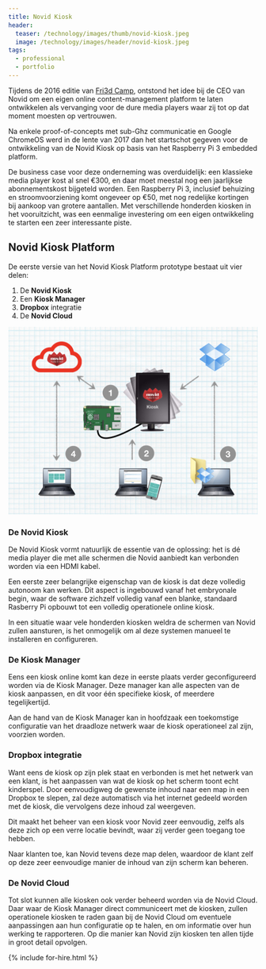 ```yaml
---
title: Novid Kiosk
header:
  teaser: /technology/images/thumb/novid-kiosk.jpeg
  image: /technology/images/header/novid-kiosk.jpeg
tags:
  - professional
  - portfolio
---
```


Tijdens de 2016 editie van [Fri3d Camp](/about/Fri3d_Camp), ontstond het idee bij de CEO van Novid om een eigen online content-management platform te laten ontwikkelen als vervanging voor de dure media players waar zij tot op dat moment moesten op  vertrouwen.

Na enkele proof-of-concepts met sub-Ghz communicatie en Google ChromeOS werd in de lente van 2017 dan het startschot gegeven voor de ontwikkeling van de Novid Kiosk op basis van het Raspberry Pi 3 embedded platform.

De business case voor deze onderneming was overduidelijk: een klassieke media player kost al snel &euro;300, en daar moet meestal nog een jaarlijkse abonnementskost bijgeteld worden. Een Raspberry Pi 3, inclusief behuizing en stroomvoorziening komt ongeveer op &euro;50, met nog redelijke kortingen bij aankoop van grotere aantallen. Met verschillende honderden kiosken in het vooruitzicht, was een eenmalige investering om een eigen ontwikkeling te starten een zeer interessante piste.

## Novid Kiosk Platform

De eerste versie van het Novid Kiosk Platform prototype bestaat uit vier delen: 

1. De **Novid Kiosk**
2. Een **Kiosk Manager**
3. **Dropbox** integratie
4. De **Novid Cloud**

![Novid Kiosk Platform](/technology/images/full/novid-kiosk-platform.jpeg)

### De Novid Kiosk

De Novid Kiosk vormt natuurlijk de essentie van de oplossing: het is dé media player die met alle schermen die Novid aanbiedt kan verbonden worden via een HDMI kabel.

Een eerste zeer belangrijke eigenschap van de kiosk is dat deze volledig autonoom kan werken. Dit aspect is ingebouwd vanaf het embryonale begin, waar de software zichzelf volledig vanaf een blanke, standaard Rasberry Pi opbouwt tot een volledig operationele online kiosk.

In een situatie waar vele honderden kiosken weldra de schermen van Novid zullen aansturen, is het onmogelijk om al deze systemen manueel te installeren en configureren.

### De Kiosk Manager

Eens een kiosk online komt kan deze in eerste plaats verder geconfigureerd worden via de Kiosk Manager. Deze manager kan alle aspecten van de kiosk aanpassen, en dit voor één specifieke kiosk, of meerdere tegelijkertijd.

Aan de hand van de Kiosk Manager kan in hoofdzaak een toekomstige configuratie van het draadloze netwerk waar de kiosk operationeel zal zijn, voorzien worden.

### Dropbox integratie

Want eens de kiosk op zijn plek staat en verbonden is met het netwerk van een klant, is het aanpassen van wat de kiosk op het scherm toont echt kinderspel. Door eenvoudigweg de gewenste inhoud naar een map in een Dropbox te slepen, zal deze automatisch via het internet gedeeld worden met de kiosk, die vervolgens deze inhoud zal weergeven.

Dit maakt het beheer van een kiosk voor Novid zeer eenvoudig, zelfs als deze zich op een verre locatie bevindt, waar zij verder geen toegang toe hebben.

Naar klanten toe, kan Novid tevens deze map delen, waardoor de klant zelf op deze zeer eenvoudige manier de inhoud van zijn scherm kan beheren.

### De Novid Cloud

Tot slot kunnen alle kiosken ook verder beheerd worden via de Novid Cloud. Daar waar de Kiosk Manager direct communiceert met de kiosken, zullen operationele kiosken te raden gaan bij de Novid Cloud om eventuele aanpassingen aan hun configuratie op te halen, en om informatie over hun werking te rapporteren. Op die manier kan Novid zijn kiosken ten allen tijde in groot detail opvolgen.

{% include for-hire.html %}
